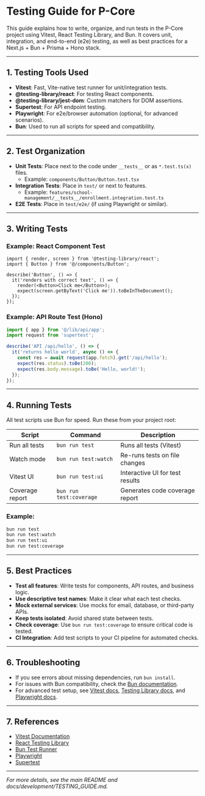 # Testing Guide for P-Core

This guide explains how to write, organize, and run tests in the P-Core project using Vitest, React Testing Library, and Bun. It covers unit, integration, and end-to-end (e2e) testing, as well as best practices for a Next.js + Bun + Prisma + Hono stack.

---

## 1. Testing Tools Used

- **Vitest**: Fast, Vite-native test runner for unit/integration tests.
- **@testing-library/react**: For testing React components.
- **@testing-library/jest-dom**: Custom matchers for DOM assertions.
- **Supertest**: For API endpoint testing.
- **Playwright**: For e2e/browser automation (optional, for advanced scenarios).
- **Bun**: Used to run all scripts for speed and compatibility.

---

## 2. Test Organization

- **Unit Tests**: Place next to the code under `__tests__` or as `*.test.ts(x)` files.
  - Example: `components/Button/Button.test.tsx`
- **Integration Tests**: Place in `test/` or next to features.
  - Example: `features/school-management/__tests__/enrollment.integration.test.ts`
- **E2E Tests**: Place in `test/e2e/` (if using Playwright or similar).

---

## 3. Writing Tests

### Example: React Component Test
```tsx
import { render, screen } from '@testing-library/react';
import { Button } from '@/components/Button';

describe('Button', () => {
  it('renders with correct text', () => {
    render(<Button>Click me</Button>);
    expect(screen.getByText('Click me')).toBeInTheDocument();
  });
});
```

### Example: API Route Test (Hono)
```ts
import { app } from '@/lib/api/app';
import request from 'supertest';

describe('API /api/hello', () => {
  it('returns hello world', async () => {
    const res = await request(app.fetch).get('/api/hello');
    expect(res.status).toBe(200);
    expect(res.body.message).toBe('Hello, world!');
  });
});
```

---

## 4. Running Tests

All test scripts use Bun for speed. Run these from your project root:

| Script             | Command                        | Description                       |
|--------------------|--------------------------------|-----------------------------------|
| Run all tests      | `bun run test`                 | Runs all tests (Vitest)           |
| Watch mode         | `bun run test:watch`           | Re-runs tests on file changes     |
| Vitest UI          | `bun run test:ui`              | Interactive UI for test results   |
| Coverage report    | `bun run test:coverage`        | Generates code coverage report    |

### Example:
```bash
bun run test
bun run test:watch
bun run test:ui
bun run test:coverage
```

---

## 5. Best Practices

- **Test all features**: Write tests for components, API routes, and business logic.
- **Use descriptive test names**: Make it clear what each test checks.
- **Mock external services**: Use mocks for email, database, or third-party APIs.
- **Keep tests isolated**: Avoid shared state between tests.
- **Check coverage**: Use `bun run test:coverage` to ensure critical code is tested.
- **CI Integration**: Add test scripts to your CI pipeline for automated checks.

---

## 6. Troubleshooting

- If you see errors about missing dependencies, run `bun install`.
- For issues with Bun compatibility, check the [Bun documentation](https://bun.sh/docs/test).
- For advanced test setup, see [Vitest docs](https://vitest.dev/), [Testing Library docs](https://testing-library.com/docs/), and [Playwright docs](https://playwright.dev/).

---

## 7. References
- [Vitest Documentation](https://vitest.dev/)
- [React Testing Library](https://testing-library.com/docs/)
- [Bun Test Runner](https://bun.sh/docs/test)
- [Playwright](https://playwright.dev/)
- [Supertest](https://github.com/ladjs/supertest)

---

*For more details, see the main README and docs/development/TESTING_GUIDE.md.*
